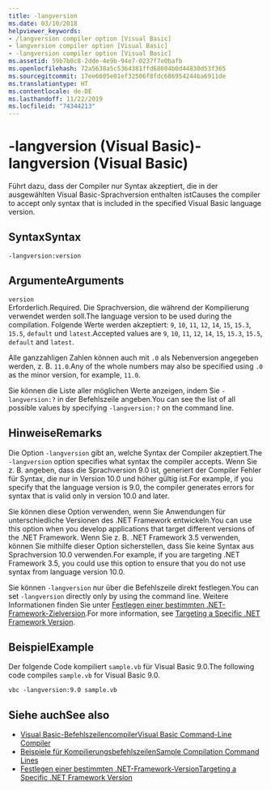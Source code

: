 ```yaml
---
title: -langversion
ms.date: 03/10/2018
helpviewer_keywords:
- /langversion compiler option [Visual Basic]
- langversion compiler option [Visual Basic]
- -langversion compiler option [Visual Basic]
ms.assetid: 59b7b0c8-2dde-4e9b-94e7-0237f7e0bafb
ms.openlocfilehash: 72a5638a5c5364381ffd68604b0d44830d53f365
ms.sourcegitcommit: 17ee6605e01ef32506f8fdc686954244ba6911de
ms.translationtype: HT
ms.contentlocale: de-DE
ms.lasthandoff: 11/22/2019
ms.locfileid: "74344213"
---
```

# <a name="-langversion-visual-basic"></a><span data-ttu-id="3d6c7-102">-langversion (Visual Basic)</span><span class="sxs-lookup"><span data-stu-id="3d6c7-102">-langversion (Visual Basic)</span></span>
<span data-ttu-id="3d6c7-103">Führt dazu, dass der Compiler nur Syntax akzeptiert, die in der ausgewählten Visual Basic-Sprachversion enthalten ist</span><span class="sxs-lookup"><span data-stu-id="3d6c7-103">Causes the compiler to accept only syntax that is included in the specified Visual Basic language version.</span></span>  
  
## <a name="syntax"></a><span data-ttu-id="3d6c7-104">Syntax</span><span class="sxs-lookup"><span data-stu-id="3d6c7-104">Syntax</span></span>  
  
```console  
-langversion:version  
```  
  
## <a name="arguments"></a><span data-ttu-id="3d6c7-105">Argumente</span><span class="sxs-lookup"><span data-stu-id="3d6c7-105">Arguments</span></span>  
 `version`  
 <span data-ttu-id="3d6c7-106">Erforderlich.</span><span class="sxs-lookup"><span data-stu-id="3d6c7-106">Required.</span></span> <span data-ttu-id="3d6c7-107">Die Sprachversion, die während der Kompilierung verwendet werden soll.</span><span class="sxs-lookup"><span data-stu-id="3d6c7-107">The language version to be used during the compilation.</span></span> <span data-ttu-id="3d6c7-108">Folgende Werte werden akzeptiert: `9`, `10`, `11`, `12`, `14`, `15`, `15.3`, `15.5`, `default` und `latest`.</span><span class="sxs-lookup"><span data-stu-id="3d6c7-108">Accepted values are `9`, `10`, `11`, `12`, `14`, `15`, `15.3`, `15.5`, `default` and `latest`.</span></span>

 <span data-ttu-id="3d6c7-109">Alle ganzzahligen Zahlen können auch mit `.0` als Nebenversion angegeben werden, z. B. `11.0`.</span><span class="sxs-lookup"><span data-stu-id="3d6c7-109">Any of the whole numbers may also be specified using `.0` as the minor version, for example, `11.0`.</span></span>

 <span data-ttu-id="3d6c7-110">Sie können die Liste aller möglichen Werte anzeigen, indem Sie `-langversion:?` in der Befehlszeile angeben.</span><span class="sxs-lookup"><span data-stu-id="3d6c7-110">You can see the list of all possible values by specifying `-langversion:?` on the command line.</span></span>  
  
## <a name="remarks"></a><span data-ttu-id="3d6c7-111">Hinweise</span><span class="sxs-lookup"><span data-stu-id="3d6c7-111">Remarks</span></span>  
 <span data-ttu-id="3d6c7-112">Die Option `-langversion` gibt an, welche Syntax der Compiler akzeptiert.</span><span class="sxs-lookup"><span data-stu-id="3d6c7-112">The `-langversion` option specifies what syntax the compiler accepts.</span></span> <span data-ttu-id="3d6c7-113">Wenn Sie z. B. angeben, dass die Sprachversion 9.0 ist, generiert der Compiler Fehler für Syntax, die nur in Version 10.0 und höher gültig ist.</span><span class="sxs-lookup"><span data-stu-id="3d6c7-113">For example, if you specify that the language version is 9.0, the compiler generates errors for syntax that is valid only in version 10.0 and later.</span></span>  
  
 <span data-ttu-id="3d6c7-114">Sie können diese Option verwenden, wenn Sie Anwendungen für unterschiedliche Versionen des .NET Framework entwickeln.</span><span class="sxs-lookup"><span data-stu-id="3d6c7-114">You can use this option when you develop applications that target different versions of the .NET Framework.</span></span> <span data-ttu-id="3d6c7-115">Wenn Sie z. B. .NET Framework 3.5 verwenden, können Sie mithilfe dieser Option sicherstellen, dass Sie keine Syntax aus Sprachversion 10.0 verwenden.</span><span class="sxs-lookup"><span data-stu-id="3d6c7-115">For example, if you are targeting .NET Framework 3.5, you could use this option to ensure that you do not use syntax from language version 10.0.</span></span>  
  
 <span data-ttu-id="3d6c7-116">Sie können `-langversion` nur über die Befehlszeile direkt festlegen.</span><span class="sxs-lookup"><span data-stu-id="3d6c7-116">You can set `-langversion` directly only by using the command line.</span></span> <span data-ttu-id="3d6c7-117">Weitere Informationen finden Sie unter [Festlegen einer bestimmten .NET-Framework-Zielversion](/visualstudio/ide/visual-studio-multi-targeting-overview).</span><span class="sxs-lookup"><span data-stu-id="3d6c7-117">For more information, see [Targeting a Specific .NET Framework Version](/visualstudio/ide/visual-studio-multi-targeting-overview).</span></span>  
  
## <a name="example"></a><span data-ttu-id="3d6c7-118">Beispiel</span><span class="sxs-lookup"><span data-stu-id="3d6c7-118">Example</span></span>  
 <span data-ttu-id="3d6c7-119">Der folgende Code kompiliert `sample.vb` für Visual Basic 9.0.</span><span class="sxs-lookup"><span data-stu-id="3d6c7-119">The following code compiles `sample.vb` for Visual Basic 9.0.</span></span>  
  
```console  
vbc -langversion:9.0 sample.vb  
```  
  
## <a name="see-also"></a><span data-ttu-id="3d6c7-120">Siehe auch</span><span class="sxs-lookup"><span data-stu-id="3d6c7-120">See also</span></span>

- [<span data-ttu-id="3d6c7-121">Visual Basic-Befehlszeilencompiler</span><span class="sxs-lookup"><span data-stu-id="3d6c7-121">Visual Basic Command-Line Compiler</span></span>](../../../visual-basic/reference/command-line-compiler/index.md)
- [<span data-ttu-id="3d6c7-122">Beispiele für Kompilierungsbefehlszeilen</span><span class="sxs-lookup"><span data-stu-id="3d6c7-122">Sample Compilation Command Lines</span></span>](../../../visual-basic/reference/command-line-compiler/sample-compilation-command-lines.md)
- [<span data-ttu-id="3d6c7-123">Festlegen einer bestimmten .NET-Framework-Version</span><span class="sxs-lookup"><span data-stu-id="3d6c7-123">Targeting a Specific .NET Framework Version</span></span>](/visualstudio/ide/visual-studio-multi-targeting-overview)
